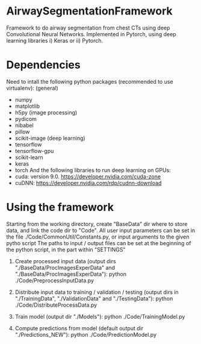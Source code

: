 # AirwaySegmentationFramework
Framework to do airway segmentation from chest CTs using deep Convolutional Neural Networks.
Implemented in Pytorch, using deep learning libraries i) Keras or ii) Pytorch.

# Dependencies
Need to intall the following python packages (recommended to use virtualenv):
(general)
- numpy 
- matplotlib
- h5py
(image processing)
- pydicom
- nibabel
- pillow
- scikit-image
(deep learning)
- tensorflow
- tensorflow-gpu
- scikit-learn
- keras
- torch
And the following libraries to run deep learning on GPUs:
- cuda: version 9.0. https://developer.nvidia.com/cuda-zone
- cuDNN: https://developer.nvidia.com/rdp/cudnn-download

# Using the framework
Starting from the working directory, create "BaseData" dir where to store data, and link the code dir to "Code".
All user input parameters can be set in the file ./Code/CommonUtil/Constants.py, or input arguments to the given pytho script
The paths to input / output files can be set at the beginning of the python script, in the part within "SETTINGS"

1) Create processed input data (output dirs "./BaseData/ProcImagesExperData" and "./BaseData/ProcImagesExperData"):
python ./Code/PreprocessInputData.py


2) Distribute input data to training / validation / testing (output dirs in "./TrainingData", "./ValidationData" and "./TestingData"):
python ./Code/DistributeProcessData.py

3) Train model (output dir "./Models"):
python ./Code/TrainingModel.py

4) Compute predictions from model (default output dir "./Predictions_NEW"):
python ./Code/PredictionModel.py